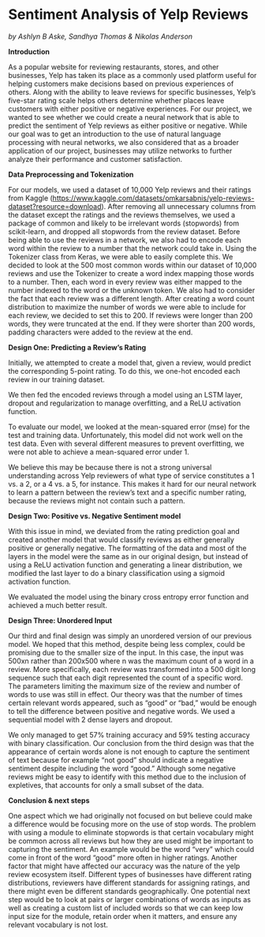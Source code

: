 
# Sentiment Analysis of Yelp Reviews <br>
*by Ashlyn B Aske, Sandhya Thomas & Nikolas Anderson*

**Introduction**

As a popular website for reviewing restaurants, stores, and other businesses, Yelp has taken its place as a commonly used platform useful for helping customers make decisions based on previous experiences of others. Along with the ability to leave reviews for specific businesses, Yelp’s five-star rating scale helps others determine whether places leave customers with either positive or negative experiences. For our project, we wanted to see whether we could create a neural network that is able to predict the sentiment of Yelp reviews as either positive or negative. While our goal was to get an introduction to the use of natural language processing with neural networks, we also considered that as a broader application of our project, businesses may utilize networks to further analyze their performance and customer satisfaction.

**Data Preprocessing and Tokenization**

For our models, we used a dataset of 10,000 Yelp reviews and their ratings from Kaggle (https://www.kaggle.com/datasets/omkarsabnis/yelp-reviews-dataset?resource=download). After removing all unnecessary columns from the dataset except the ratings and the reviews themselves, we used a package of common and likely to be irrelevant words (stopwords) from scikit-learn, and dropped all stopwords from the review dataset. Before being able to use the reviews in a network, we also had to encode each word within the review to a number that the network could take in. Using the Tokenizer class from Keras, we were able to easily complete this. We decided to look at the 500 most common words within our dataset of 10,000 reviews and use the Tokenizer to create a word index mapping those words to a number. Then, each word in every review was either mapped to the number indexed to the word or the unknown token. We also had to consider the fact that each review was a different length. After creating a word count distribution to maximize the number of words we were able to include for each review, we decided to set this to 200. If reviews were longer than 200 words, they were truncated at the end. If they were shorter than 200 words, padding characters were added to the review at the end.

**Design One: Predicting a Review’s Rating**

Initially, we attempted to create a model that, given a review, would predict the corresponding 5-point rating. To do this, we one-hot encoded each review in our training dataset.

We then fed the encoded reviews through a model using an LSTM layer, dropout and regularization to manage overfitting, and a ReLU activation function.


To evaluate our model, we looked at the mean-squared error (mse) for the test and training data. Unfortunately, this model did not work well on the test data. Even with several different measures to prevent overfitting, we were not able to achieve a mean-squared error under 1.

We believe this may be because there is not a strong universal understanding across Yelp reviewers of what type of service constitutes a 1 vs. a 2, or a 4 vs. a 5, for instance. This makes it hard for our neural network to learn a pattern between the review’s text and a specific number rating, because the reviews might not contain such a pattern.

**Design Two: Positive vs. Negative Sentiment model**

With this issue in mind, we deviated from the rating prediction goal and created another model that would classify reviews as either generally positive or generally negative. The formatting of the data and most of the layers in the model were the same as in our original design, but instead of using a ReLU activation function and generating a linear distribution, we modified the last layer to do a binary classification using a sigmoid activation function.


We evaluated the model using the binary cross entropy error function and achieved a much better result.

**Design Three: Unordered Input**

Our third and final design was simply an unordered version of our previous model. We hoped that this method, despite being less complex, could be promising due to the smaller size of the input. In this case, the input was 500xn rather than 200x500 where n was the maximum count of a word in a review. More specifically, each review was transformed into a 500 digit long sequence such that each digit represented the count of a specific word. The parameters limiting the maximum size of the review and number of words to use was still in effect. Our theory was that the number of times certain relevant words appeared, such as “good” or “bad,” would be enough to tell the difference between positive and negative words. We used a sequential model with 2 dense layers and dropout.

We only managed to get 57% training accuracy and 59% testing accuracy with binary classification. Our conclusion from the third design was that the appearance of certain words alone is not enough to capture the sentiment of text because for example “not good” should indicate a negative sentiment despite including the word “good.” Although some negative reviews might be easy to identify with this method due to the inclusion of expletives, that accounts for only a small subset of the data.

**Conclusion & next steps**

One aspect which we had originally not focused on but believe could make a difference would be focusing more on the use of stop words. The problem with using a module to eliminate stopwords is that certain vocabulary might be common across all reviews but how they are used might be important to capturing the sentiment. An example would be the word “very” which could come in front of the word “good” more often in higher ratings. Another factor that might have affected our accuracy was the nature of the yelp review ecosystem itself. Different types of businesses have different rating distributions, reviewers have different standards for assigning ratings, and there might even be different standards geographically. One potential next step would be to look at pairs or larger combinations of words as inputs as well as creating a custom list of included words so that we can keep low input size for the module, retain order when it matters, and ensure any relevant vocabulary is not lost.
